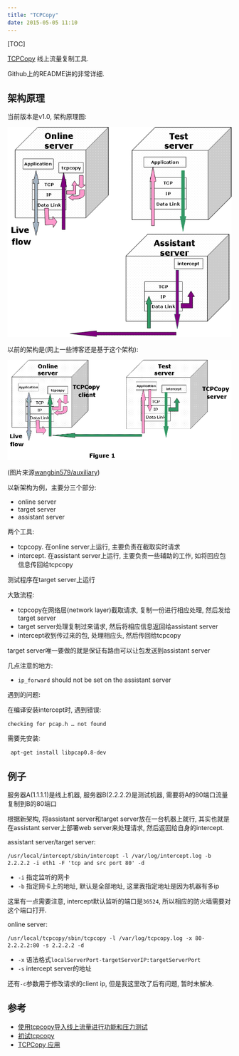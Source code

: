 ```yaml
---
title: "TCPCopy"
date: 2015-05-05 11:10
---
```


[TOC]

[TCPCopy](https://github.com/session-replay-tools/tcpcopy) 线上流量复制工具.

Github上的README讲的非常详细.

## 架构原理 ##

当前版本是v1.0, 架构原理图:

![Architecture Advance](https://raw.githubusercontent.com/wangbin579/auxiliary/master/images/advanced_archicture.GIF)

以前的架构是(网上一些博客还是基于这个架构):

![Architecture Traditional](https://raw.githubusercontent.com/wangbin579/auxiliary/master/images/traditional_archicture.GIF)

(图片来源[wangbin579/auxiliary](https://github.com/wangbin579/auxiliary))

以新架构为例，主要分三个部分:

* online server
* target server
* assistant server

两个工具:

* tcpcopy. 在online server上运行, 主要负责在截取实时请求
* intercept. 在assistant server上运行, 主要负责一些辅助的工作, 如将回应包信息传回给tcpcopy

测试程序在target server上运行

大致流程:

* tcpcopy在网络层(network layer)截取请求, 复制一份进行相应处理, 然后发给target server
* target server处理复制过来请求, 然后将相应信息返回给assistant server
* intercept收到传过来的包, 处理相应头, 然后传回给tcpcopy

target server唯一要做的就是保证有路由可以让包发送到assistant server

几点注意的地方:

* `ip_forward` should not be set on the assistant server

遇到的问题:

在编译安装intercept时, 遇到错误:

    checking for pcap.h … not found

需要先安装:

     apt-get install libpcap0.8-dev

## 例子 ##

服务器A(1.1.1.1)是线上机器, 服务器B(2.2.2.2)是测试机器, 需要将A的80端口流量复制到B的80端口

根据新架构, 将assistant server和target server放在一台机器上就行, 其实也就是在assistant server上部署web server来处理请求, 然后返回给自身的intercept.

assistant server/target server:

    /usr/local/intercept/sbin/intercept -l /var/log/intercept.log -b 2.2.2.2 -i eth1 -F 'tcp and src port 80' -d

* `-i` 指定监听的网卡
* `-b` 指定网卡上的地址, 默认是全部地址, 这里我指定地址是因为机器有多ip

这里有一点需要注意, intercept默认监听的端口是`36524`, 所以相应的防火墙需要对这个端口打开.

online server:

    /usr/local/tcpcopy/sbin/tcpcopy -l /var/log/tcpcopy.log -x 80-2.2.2.2:80 -s 2.2.2.2 -d

* `-x` 语法格式`localServerPort-targetServerIP:targetServerPort`
* `-s` intercept server的地址

还有`-c`参数用于修改请求的client ip, 但是我这里改了后有问题, 暂时未解决.


## 参考 ##

* [使用tcpcopy导入线上流量进行功能和压力测试](http://jqlblue.github.io/2014/01/08/use-tcpcopy-test-online/)
* [初试tcpcopy](http://navyaijm.blog.51cto.com/4647068/1340809)
* [TCPCopy 应用](http://www.cnblogs.com/chenny7/p/3912515.html)
